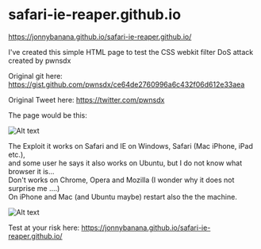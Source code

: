 # safari-ie-reaper.github.io

https://jonnybanana.github.io/safari-ie-reaper.github.io/


I've created this simple HTML page to test the CSS webkit filter DoS attack created by pwnsdx

Original git here: https://gist.github.com/pwnsdx/ce64de2760996a6c432f06d612e33aea


Original Tweet here: https://twitter.com/pwnsdx

The page would be this:

![Alt text](https://github.com/JonnyBanana/safari-ie-reaper.github.io/blob/master/img/trolling%20studios.JPG)

The Exploit it works on Safari and IE on Windows, Safari (Mac iPhone, iPad etc.),</BR>
and some user he says it also works on Ubuntu, but I do not know what browser it is...</BR>
Don't works on Chrome, Opera and Mozilla (I wonder why it does not surprise me ....)</BR>
On iPhone and Mac (and Ubuntu maybe) restart also the the machine.

![Alt text](https://github.com/JonnyBanana/safari-ie-reaper.github.io/blob/master/img/safari-crash.JPG)

Test at your risk here: https://jonnybanana.github.io/safari-ie-reaper.github.io/



